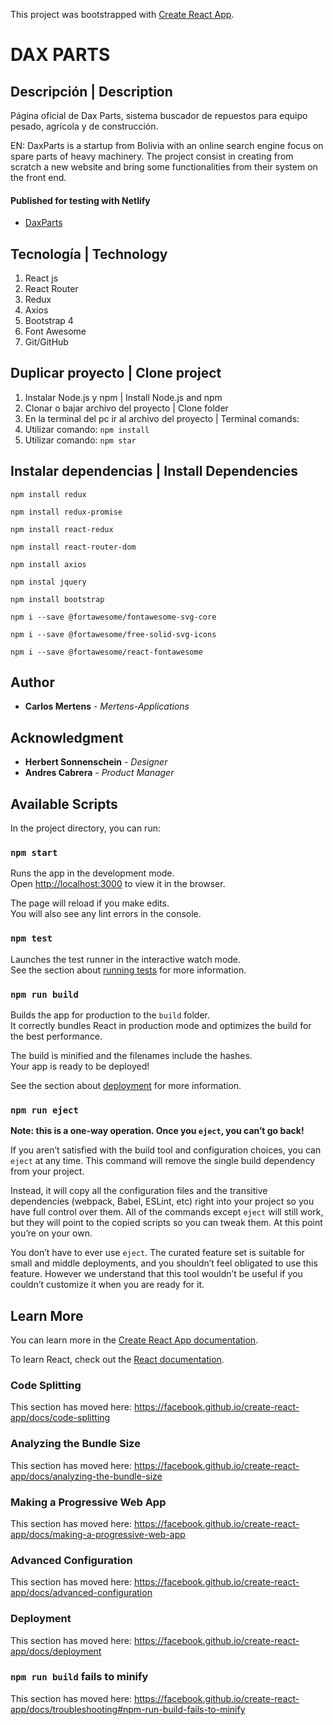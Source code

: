 This project was bootstrapped with [Create React App](https://github.com/facebook/create-react-app).

# DAX PARTS

## Descripción | Description

Página oficial de Dax Parts, sistema buscador de repuestos para equipo pesado, agrícola y de construcción.

EN:
DaxParts is a startup from Bolivia with an online search engine focus on spare parts of heavy machinery.
The project consist in creating from scratch a new website and bring some functionalities from their system on the front end.

#### Published for testing with Netlify

- [DaxParts](https://dax-test.netlify.app/)

## Tecnología | Technology

1. React js
2. React Router
3. Redux
4. Axios
5. Bootstrap 4
6. Font Awesome
7. Git/GitHub

## Duplicar proyecto | Clone project

1. Instalar Node.js y npm | Install Node.js and npm
2. Clonar o bajar archivo del proyecto | Clone folder
3. En la terminal del pc ir al archivo del proyecto | Terminal comands:
4. Utilizar comando: `npm install`
5. Utilizar comando: `npm star`

## Instalar dependencias | Install Dependencies

`npm install redux`

`npm install redux-promise`

`npm install react-redux`

`npm install react-router-dom`

`npm install axios`

`npm instal jquery`

`npm install bootstrap`

`npm i --save @fortawesome/fontawesome-svg-core`

`npm i --save @fortawesome/free-solid-svg-icons`

`npm i --save @fortawesome/react-fontawesome`

## Author

- **Carlos Mertens** - _Mertens-Applications_

## Acknowledgment

- **Herbert Sonnenschein** - _Designer_
- **Andres Cabrera** - _Product Manager_

## Available Scripts

In the project directory, you can run:

### `npm start`

Runs the app in the development mode.<br />
Open [http://localhost:3000](http://localhost:3000) to view it in the browser.

The page will reload if you make edits.<br />
You will also see any lint errors in the console.

### `npm test`

Launches the test runner in the interactive watch mode.<br />
See the section about [running tests](https://facebook.github.io/create-react-app/docs/running-tests) for more information.

### `npm run build`

Builds the app for production to the `build` folder.<br />
It correctly bundles React in production mode and optimizes the build for the best performance.

The build is minified and the filenames include the hashes.<br />
Your app is ready to be deployed!

See the section about [deployment](https://facebook.github.io/create-react-app/docs/deployment) for more information.

### `npm run eject`

**Note: this is a one-way operation. Once you `eject`, you can’t go back!**

If you aren’t satisfied with the build tool and configuration choices, you can `eject` at any time. This command will remove the single build dependency from your project.

Instead, it will copy all the configuration files and the transitive dependencies (webpack, Babel, ESLint, etc) right into your project so you have full control over them. All of the commands except `eject` will still work, but they will point to the copied scripts so you can tweak them. At this point you’re on your own.

You don’t have to ever use `eject`. The curated feature set is suitable for small and middle deployments, and you shouldn’t feel obligated to use this feature. However we understand that this tool wouldn’t be useful if you couldn’t customize it when you are ready for it.

## Learn More

You can learn more in the [Create React App documentation](https://facebook.github.io/create-react-app/docs/getting-started).

To learn React, check out the [React documentation](https://reactjs.org/).

### Code Splitting

This section has moved here: https://facebook.github.io/create-react-app/docs/code-splitting

### Analyzing the Bundle Size

This section has moved here: https://facebook.github.io/create-react-app/docs/analyzing-the-bundle-size

### Making a Progressive Web App

This section has moved here: https://facebook.github.io/create-react-app/docs/making-a-progressive-web-app

### Advanced Configuration

This section has moved here: https://facebook.github.io/create-react-app/docs/advanced-configuration

### Deployment

This section has moved here: https://facebook.github.io/create-react-app/docs/deployment

### `npm run build` fails to minify

This section has moved here: https://facebook.github.io/create-react-app/docs/troubleshooting#npm-run-build-fails-to-minify
